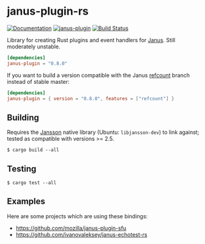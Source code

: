 # janus-plugin-rs

[![Documentation](https://docs.rs/janus-plugin/badge.svg)](https://docs.rs/janus-plugin/)
[![janus-plugin](https://img.shields.io/crates/v/janus-plugin.svg)](https://crates.io/crates/janus-plugin)
[![Build Status](https://travis-ci.org/mozilla/janus-plugin-rs.svg?branch=master)](https://travis-ci.org/mozilla/janus-plugin-rs)

Library for creating Rust plugins and event handlers for [Janus](https://janus.conf.meetecho.com/). Still moderately unstable.

``` toml
[dependencies]
janus-plugin = "0.8.0"
```

If you want to build a version compatible with the Janus [refcount](https://github.com/meetecho/janus-gateway/tree/refcount) branch instead of stable master:

``` toml
[dependencies]
janus-plugin = { version = "0.8.0", features = ["refcount"] }
```


## Building

Requires the [Jansson](http://www.digip.org/jansson/) native library (Ubuntu: `libjansson-dev`) to link against; tested as compatible with versions >= 2.5.

```
$ cargo build --all
```

## Testing

```
$ cargo test --all
```

## Examples

Here are some projects which are using these bindings:

* https://github.com/mozilla/janus-plugin-sfu
* https://github.com/ivanovaleksey/janus-echotest-rs
